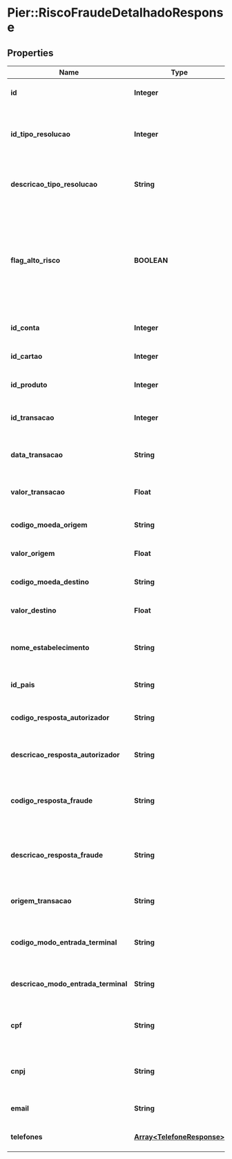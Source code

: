 # Pier::RiscoFraudeDetalhadoResponse

## Properties
Name | Type | Description | Notes
------------ | ------------- | ------------- | -------------
**id** | **Integer** | C\u00F3digo de identifica\u00E7\u00E3o do risco de fraude | [optional] 
**id_tipo_resolucao** | **Integer** | C\u00F3digo de identifica\u00E7\u00E3o do tipo de resolu\u00E7\u00E3o atribu\u00EDdo ao registro | [optional] 
**descricao_tipo_resolucao** | **String** | Descri\u00E7\u00E3o do tipo de resolu\u00E7\u00E3o atribu\u00EDdo ao registro | [optional] 
**flag_alto_risco** | **BOOLEAN** | Indica que a transa\u00E7\u00E3o possui um alto risco de fraude e que todas as transa\u00E7\u00F5es seguintes a ela ser\u00E3o negadas at\u00E9 que todas as transa\u00E7\u00F5es classificadas com risco de fraude sejam analisadas | [optional] 
**id_conta** | **Integer** | C\u00F3digo de identifica\u00E7\u00E3o da conta | [optional] 
**id_cartao** | **Integer** | C\u00F3digo de identifica\u00E7\u00E3o do cart\u00E3o | [optional] 
**id_produto** | **Integer** | C\u00F3digo de identifica\u00E7\u00E3o do produto | [optional] 
**id_transacao** | **Integer** | C\u00F3digo de identifica\u00E7\u00E3o da transa\u00E7\u00E3o | [optional] 
**data_transacao** | **String** | Data que a transa\u00E7\u00E3o classificada com risco de fraude foi realizada | [optional] 
**valor_transacao** | **Float** | Valor da transa\u00E7\u00E3o classificada com risco de fraude | [optional] 
**codigo_moeda_origem** | **String** | C\u00F3digo da moeda de origem utilizada para a transa\u00E7\u00E3o | [optional] 
**valor_origem** | **Float** | Valor da transa\u00E7\u00E3o na moeda de origem | [optional] 
**codigo_moeda_destino** | **String** | C\u00F3digo da moeda de destino utilizada para a transa\u00E7\u00E3o | [optional] 
**valor_destino** | **Float** | Valor da transa\u00E7\u00E3o na moeda de destino | [optional] 
**nome_estabelecimento** | **String** | Nome do estabelecimento onde a transa\u00E7\u00E3o  com risco de fraude foi realizada | [optional] 
**id_pais** | **String** | C\u00F3digo de Identifica\u00E7\u00E3o do Pa\u00EDs | [optional] 
**codigo_resposta_autorizador** | **String** | C\u00F3digo de resposta do autorizador para a transa\u00E7\u00E3o | [optional] 
**descricao_resposta_autorizador** | **String** | Descri\u00E7\u00E3o da resposta do autorizador para a transa\u00E7\u00E3o | [optional] 
**codigo_resposta_fraude** | **String** | C\u00F3digo de resposta da ferramenta de Preven\u00E7\u00E3o a Fraude para a transa\u00E7\u00E3o | [optional] 
**descricao_resposta_fraude** | **String** | Descri\u00E7\u00E3o da resposta da ferramenta de Preven\u00E7\u00E3o a Fraude para a transa\u00E7\u00E3o | [optional] 
**origem_transacao** | **String** | Tipo de Terminal que originou a Transa\u00E7\u00E3o (POS, ATM, TEF, etc) | [optional] 
**codigo_modo_entrada_terminal** | **String** | C\u00F3digo de Identifica\u00E7\u00E3o do modo de origem da captura da Transa\u00E7\u00E3o | [optional] 
**descricao_modo_entrada_terminal** | **String** | Descri\u00E7\u00E3o do modo de origem da captura da Transa\u00E7\u00E3o | [optional] 
**cpf** | **String** | N\u00FAmero do CPF da Pessoa portadora do Cart\u00E3o, quando for do tipo Pessoa F\u00EDsica | [optional] 
**cnpj** | **String** | N\u00FAmero do CNPJ da Pessoa portadora do Cart\u00E3o, quanto for do tipo Pessoa Jur\u00EDdica | [optional] 
**email** | **String** | Endere\u00E7o de email da Pessoa portadora do Cart\u00E3o | [optional] 
**telefones** | [**Array&lt;TelefoneResponse&gt;**](TelefoneResponse.md) | Lista de telefones associados ao portador do Cart\u00E3o | [optional] 


